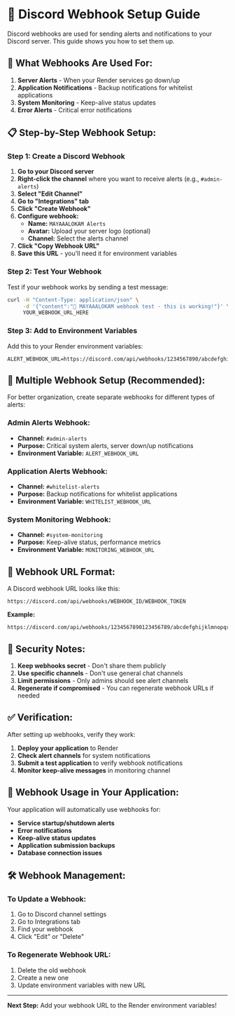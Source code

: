 # 🔔 Discord Webhook Setup Guide

Discord webhooks are used for sending alerts and notifications to your Discord server. This guide shows you how to set them up.

## 🎯 **What Webhooks Are Used For:**

1. **Server Alerts** - When your Render services go down/up
2. **Application Notifications** - Backup notifications for whitelist applications
3. **System Monitoring** - Keep-alive status updates
4. **Error Alerts** - Critical error notifications

## 📋 **Step-by-Step Webhook Setup:**

### Step 1: Create a Discord Webhook

1. **Go to your Discord server**
2. **Right-click the channel** where you want to receive alerts (e.g., `#admin-alerts`)
3. **Select "Edit Channel"**
4. **Go to "Integrations" tab**
5. **Click "Create Webhook"**
6. **Configure webhook:**
   - **Name:** `MAYAAALOKAM Alerts`
   - **Avatar:** Upload your server logo (optional)
   - **Channel:** Select the alerts channel
7. **Click "Copy Webhook URL"**
8. **Save this URL** - you'll need it for environment variables

### Step 2: Test Your Webhook

Test if your webhook works by sending a test message:

```bash
curl -H "Content-Type: application/json" \
     -d '{"content":"🚀 MAYAAALOKAM webhook test - this is working!"}' \
     YOUR_WEBHOOK_URL_HERE
```

### Step 3: Add to Environment Variables

Add this to your Render environment variables:

```
ALERT_WEBHOOK_URL=https://discord.com/api/webhooks/1234567890/abcdefghijklmnopqrstuvwxyz
```

## 🔧 **Multiple Webhook Setup (Recommended):**

For better organization, create separate webhooks for different types of alerts:

### **Admin Alerts Webhook:**
- **Channel:** `#admin-alerts`
- **Purpose:** Critical system alerts, server down/up notifications
- **Environment Variable:** `ALERT_WEBHOOK_URL`

### **Application Alerts Webhook:**
- **Channel:** `#whitelist-alerts`
- **Purpose:** Backup notifications for whitelist applications
- **Environment Variable:** `WHITELIST_WEBHOOK_URL`

### **System Monitoring Webhook:**
- **Channel:** `#system-monitoring`
- **Purpose:** Keep-alive status, performance metrics
- **Environment Variable:** `MONITORING_WEBHOOK_URL`

## 📝 **Webhook URL Format:**

A Discord webhook URL looks like this:
```
https://discord.com/api/webhooks/WEBHOOK_ID/WEBHOOK_TOKEN
```

**Example:**
```
https://discord.com/api/webhooks/1234567890123456789/abcdefghijklmnopqrstuvwxyzABCDEFGHIJKLMNOPQRSTUVWXYZ123456789
```

## 🚨 **Security Notes:**

1. **Keep webhooks secret** - Don't share them publicly
2. **Use specific channels** - Don't use general chat channels
3. **Limit permissions** - Only admins should see alert channels
4. **Regenerate if compromised** - You can regenerate webhook URLs if needed

## ✅ **Verification:**

After setting up webhooks, verify they work:

1. **Deploy your application** to Render
2. **Check alert channels** for system notifications
3. **Submit a test application** to verify webhook notifications
4. **Monitor keep-alive messages** in monitoring channel

## 🔄 **Webhook Usage in Your Application:**

Your application will automatically use webhooks for:

- **Service startup/shutdown alerts**
- **Error notifications**
- **Keep-alive status updates**
- **Application submission backups**
- **Database connection issues**

## 🛠️ **Webhook Management:**

### **To Update a Webhook:**
1. Go to Discord channel settings
2. Go to Integrations tab
3. Find your webhook
4. Click "Edit" or "Delete"

### **To Regenerate Webhook URL:**
1. Delete the old webhook
2. Create a new one
3. Update environment variables with new URL

---

**Next Step:** Add your webhook URL to the Render environment variables! 